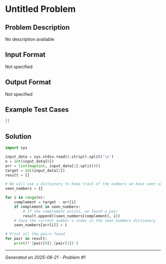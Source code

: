 # Untitled Problem

## Problem Description
No description available

## Input Format
Not specified

## Output Format
Not specified

## Example Test Cases
```json
[]
```

## Solution
```python
import sys

input_data = sys.stdin.read().strip().split('\n')
n = int(input_data[0])
arr = list(map(int, input_data[1].split()))
target = int(input_data[2])
result = []

# We will use a dictionary to keep track of the numbers we have seen so far
seen_numbers = {}

for i in range(n):
    complement = target - arr[i]
    if complement in seen_numbers:
        # If the complement exists, we found a pair
        result.append((seen_numbers[complement], i))
    # Save the current number's index in the seen_numbers dictionary
    seen_numbers[arr[i]] = i

# Print all the pairs found
for pair in result:
    print(f'{pair[0]},{pair[1]}')
```

---
*Generated on 2025-08-21 - Problem #1*